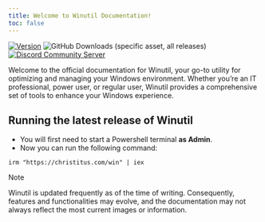 ```yaml
---
title: Welcome to Winutil Documentation!
toc: false
---
```


[![Version](https://img.shields.io/github/v/release/ChrisTitusTech/Winutil?color=%230567ff&label=Latest%20Release&style=for-the-badge)](https://github.com/ChrisTitusTech/Winutil/releases/latest)
![GitHub Downloads (specific asset, all releases)](https://img.shields.io/github/downloads/ChrisTitusTech/Winutil/Winutil.ps1?label=Total%20Downloads&style=for-the-badge)
[![Discord Community Server](https://dcbadge.limes.pink/api/server/https://discord.gg/RUbZUZyByQ)](https://discord.gg/RUbZUZyByQ)

Welcome to the official documentation for Winutil, your go-to utility for optimizing and managing your Windows environment. Whether you’re an IT professional, power user, or regular user, Winutil provides a comprehensive set of tools to enhance your Windows experience.

## Running the latest release of Winutil

* You will first need to start a Powershell terminal **as Admin**.
* Now you can run the following command:

```
irm "https://christitus.com/win" | iex
```


> [!NOTE]
> Winutil is updated frequently as of the time of writing. Consequently, features and functionalities may evolve, and the documentation may not always reflect the most current images or information.